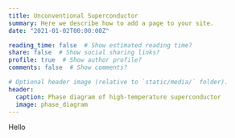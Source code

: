 ```yaml
---
title: Unconventional Superconductor
summary: Here we describe how to add a page to your site.
date: "2021-01-02T00:00:00Z"

reading_time: false  # Show estimated reading time?
share: false  # Show social sharing links?
profile: true  # Show author profile?
comments: false  # Show comments?

# Optional header image (relative to `static/media/` folder).
header:
  caption: Phase diagram of high-temperature superconductor
  image: phase_diagram
---
```


Hello
